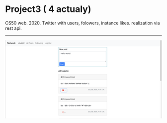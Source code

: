 # Project3 ( 4 actualy)

CS50 web. 2020. Twitter with users, folowers, instance likes. realization via rest api.

---
![Illustration](https://github.com/Arheii/project3/blob/master/screen.png)
